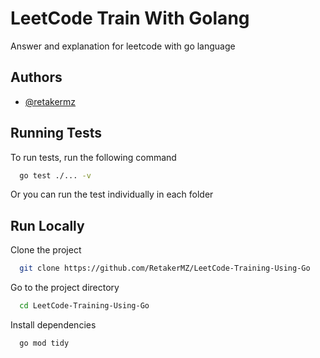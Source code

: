 # LeetCode Train With Golang

Answer and explanation for leetcode with go language

## Authors

- [@retakermz](https://github.com/RetakerMZ)

## Running Tests

To run tests, run the following command

```bash
  go test ./... -v
```

Or you can run the test individually in each folder

## Run Locally

Clone the project

```bash
  git clone https://github.com/RetakerMZ/LeetCode-Training-Using-Go
```

Go to the project directory

```bash
  cd LeetCode-Training-Using-Go
```

Install dependencies

```bash
  go mod tidy
```
